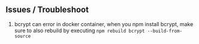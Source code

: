 ## Issues / Troubleshoot

1. bcrypt can error in docker container, when you npm install bcrypt, make sure to also rebuild by executing `npm rebuild bcrypt --build-from-source`
